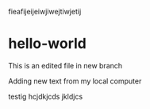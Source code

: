 fieafijeijeiwjiwejtiwjetij
# hello-world

This is an edited file in new branch

Adding new text from my local computer

testig hcjdkjcds jkldjcs
